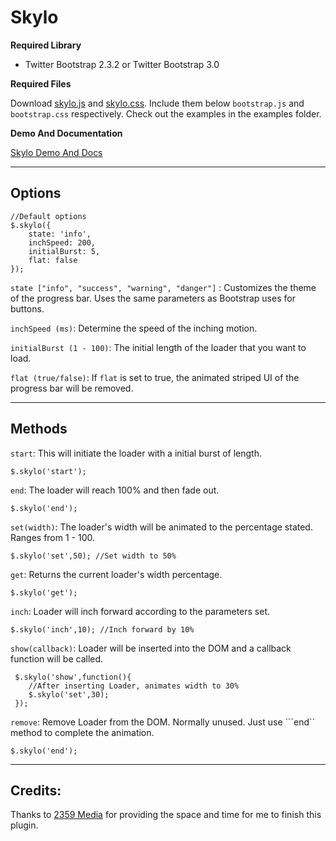 Skylo
======

**Required Library**
- Twitter Bootstrap 2.3.2 or Twitter Bootstrap 3.0

**Required Files**

Download [skylo.js](https://github.com/colintoh/skylo/blob/master/vendor/scripts/skylo.js) and [skylo.css](https://github.com/colintoh/skylo/blob/master/vendor/styles/skylo.css). Include them below ```bootstrap.js``` and ```bootstrap.css```  respectively. Check out the examples in the examples folder.

**Demo And Documentation**

[Skylo Demo And Docs](http://skylo.s3-website-ap-southeast-1.amazonaws.com/#/home)

---

Options
--------
    //Default options
    $.skylo({
        state: 'info',
        inchSpeed: 200,
        initialBurst: 5,
        flat: false
    });

```state ["info", "success", "warning", "danger"]``` : Customizes the theme of the progress bar. Uses the same parameters as Bootstrap uses for buttons.

```inchSpeed (ms)```: Determine the speed of the inching motion.

```initialBurst (1 - 100)```: The initial length of the loader that you want to load.

```flat (true/false)```: If ```flat``` is set to true, the animated striped UI of the progress bar will be removed.

---

Methods
-------
```start```: This will initiate the loader with a initial burst of length.

    $.skylo('start');

```end```: The loader will reach 100% and then fade out.

    $.skylo('end');

```set(width)```: The loader's width will be animated to the percentage stated. Ranges from 1 - 100.

    $.skylo('set',50); //Set width to 50%

```get```: Returns the current loader's width percentage.

    $.skylo('get');

```inch```: Loader will inch forward according to the parameters set.

    $.skylo('inch',10); //Inch forward by 10%

```show(callback)```: Loader will be inserted into the DOM and a callback function will be called.

     $.skylo('show',function(){
        //After inserting Loader, animates width to 30%
        $.skylo('set',30);
     });

```remove```: Remove Loader from the DOM. Normally unused. Just use ```end`` method to complete the animation.

    $.skylo('end');

---

Credits:
--------
Thanks to [2359 Media](http://2359media.com/) for providing the space and time for me to finish this plugin.